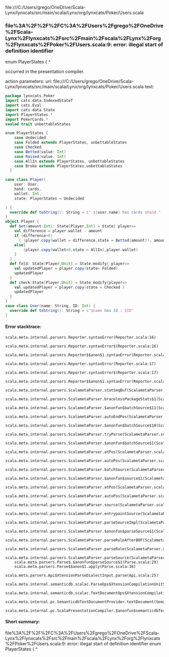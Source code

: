 file:///C:/Users/grego/OneDrive/Scala-Lynx/lynxcats/src/main/scala/Lynx/org/lynxcats/Poker/Users.scala
### file%3A%2F%2F%2FC%3A%2FUsers%2Fgrego%2FOneDrive%2FScala-Lynx%2Flynxcats%2Fsrc%2Fmain%2Fscala%2FLynx%2Forg%2Flynxcats%2FPoker%2FUsers.scala:9: error: illegal start of definition identifier
enum PlayerStates {
^

occurred in the presentation compiler.

action parameters:
uri: file:///C:/Users/grego/OneDrive/Scala-Lynx/lynxcats/src/main/scala/Lynx/org/lynxcats/Poker/Users.scala
text:
```scala
package lynxcats.Poker
import cats.data.IndexedStateT
import cats.Eval
import cats.data.State
import PlayerStates.*
import PokerCards.*
sealed trait unbettableStates

enum PlayerStates {
    case Undecided
    case Folded extends PlayerStates, unbettableStates
    case Checked
    case Betted(value: Int)
    case Raised(value: Int)
    case AllIn extends PlayerStates, unbettableStates
    case Broke extends PlayerStates,unbettableStates
  }

case class Player(
    user: User,
    hand: cards,
    wallet: Int,
    state: PlayerStates = Undecided

) {
  override def toString(): String = s" ${user.name} has cards $hand "
}
object Player {
  def bet(amount:Int): State[Player,Int] = State{ player=>
    val difference = player.wallet - amount
    if (difference>0) 
      { (player.copy(wallet = difference,state = Betted(amount)), amount) }
    else{
        (player.copy(wallet=0,state = AllIn),player.wallet)
    }
  }
  def fold: State[Player,Unit] = State.modify{ player=>
    val updatedPlayer = player.copy(state= Folded)
    updatedPlayer
  }
  def check:State[Player,Unit] = State.modify{player=>
    val updatedPlayer = player.copy(state = Checked )
    updatedPlayer
  }
}
case class User(name: String, ID: Int) {
  override def toString(): String = s"$name has Id : $ID"
}

```



#### Error stacktrace:

```
scala.meta.internal.parsers.Reporter.syntaxError(Reporter.scala:16)
	scala.meta.internal.parsers.Reporter.syntaxError$(Reporter.scala:16)
	scala.meta.internal.parsers.Reporter$$anon$1.syntaxError(Reporter.scala:22)
	scala.meta.internal.parsers.Reporter.syntaxError(Reporter.scala:17)
	scala.meta.internal.parsers.Reporter.syntaxError$(Reporter.scala:17)
	scala.meta.internal.parsers.Reporter$$anon$1.syntaxError(Reporter.scala:22)
	scala.meta.internal.parsers.ScalametaParser.statSeqBuf(ScalametaParser.scala:4464)
	scala.meta.internal.parsers.ScalametaParser.bracelessPackageStats$1(ScalametaParser.scala:4681)
	scala.meta.internal.parsers.ScalametaParser.$anonfun$batchSource$11(ScalametaParser.scala:4692)
	scala.meta.internal.parsers.ScalametaParser.autoEndPos(ScalametaParser.scala:368)
	scala.meta.internal.parsers.ScalametaParser.$anonfun$batchSource$10(ScalametaParser.scala:4692)
	scala.meta.internal.parsers.ScalametaParser.tryParse(ScalametaParser.scala:216)
	scala.meta.internal.parsers.ScalametaParser.$anonfun$batchSource$1(ScalametaParser.scala:4684)
	scala.meta.internal.parsers.ScalametaParser.atPos(ScalametaParser.scala:319)
	scala.meta.internal.parsers.ScalametaParser.autoPos(ScalametaParser.scala:365)
	scala.meta.internal.parsers.ScalametaParser.batchSource(ScalametaParser.scala:4652)
	scala.meta.internal.parsers.ScalametaParser.$anonfun$source$1(ScalametaParser.scala:4645)
	scala.meta.internal.parsers.ScalametaParser.atPos(ScalametaParser.scala:319)
	scala.meta.internal.parsers.ScalametaParser.autoPos(ScalametaParser.scala:365)
	scala.meta.internal.parsers.ScalametaParser.source(ScalametaParser.scala:4645)
	scala.meta.internal.parsers.ScalametaParser.entrypointSource(ScalametaParser.scala:4650)
	scala.meta.internal.parsers.ScalametaParser.parseSourceImpl(ScalametaParser.scala:135)
	scala.meta.internal.parsers.ScalametaParser.$anonfun$parseSource$1(ScalametaParser.scala:132)
	scala.meta.internal.parsers.ScalametaParser.parseRuleAfterBOF(ScalametaParser.scala:59)
	scala.meta.internal.parsers.ScalametaParser.parseRule(ScalametaParser.scala:54)
	scala.meta.internal.parsers.ScalametaParser.parseSource(ScalametaParser.scala:132)
	scala.meta.parsers.Parse$.$anonfun$parseSource$1(Parse.scala:29)
	scala.meta.parsers.Parse$$anon$1.apply(Parse.scala:36)
	scala.meta.parsers.Api$XtensionParseDialectInput.parse(Api.scala:25)
	scala.meta.internal.semanticdb.scalac.ParseOps$XtensionCompilationUnitSource.toSource(ParseOps.scala:17)
	scala.meta.internal.semanticdb.scalac.TextDocumentOps$XtensionCompilationUnitDocument.toTextDocument(TextDocumentOps.scala:206)
	scala.meta.internal.pc.SemanticdbTextDocumentProvider.textDocument(SemanticdbTextDocumentProvider.scala:54)
	scala.meta.internal.pc.ScalaPresentationCompiler.$anonfun$semanticdbTextDocument$1(ScalaPresentationCompiler.scala:356)
```
#### Short summary: 

file%3A%2F%2F%2FC%3A%2FUsers%2Fgrego%2FOneDrive%2FScala-Lynx%2Flynxcats%2Fsrc%2Fmain%2Fscala%2FLynx%2Forg%2Flynxcats%2FPoker%2FUsers.scala:9: error: illegal start of definition identifier
enum PlayerStates {
^